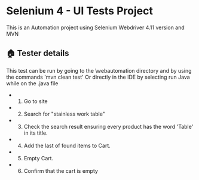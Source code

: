 
# Selenium 4 - UI Tests Project

This is an Automation project using Selenium Webdriver 4.11 version and MVN



## 🏠 Tester details
 This test can be run by going to the \webautomation directory and by using the commands 'mvn clean test'
 Or directly in the IDE by selecting run Java while on the .java file

 - 1. Go to site
 - 2. Search for "stainless work table"
 - 3. Check the search result ensuring every product has the word 'Table' in its title.
 - 4. Add the last of found items to Cart.
 - 5. Empty Cart.
 - 6. Confirm that the cart is empty
